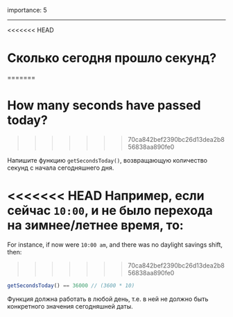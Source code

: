 importance: 5

---

<<<<<<< HEAD
# Сколько сегодня прошло секунд?
=======
# How many seconds have passed today?
>>>>>>> 70ca842bef2390bc26d13dea2b856838aa890fe0

Напишите функцию `getSecondsToday()`, возвращающую количество секунд с начала сегодняшнего дня.

<<<<<<< HEAD
Например, если сейчас `10:00`, и не было перехода на зимнее/летнее время, то:
=======
For instance, if now were `10:00 am`, and there was no daylight savings shift, then:
>>>>>>> 70ca842bef2390bc26d13dea2b856838aa890fe0

```js
getSecondsToday() == 36000 // (3600 * 10)
```

Функция должна работать в любой день, т.е. в ней не должно быть конкретного значения сегодняшней даты.

